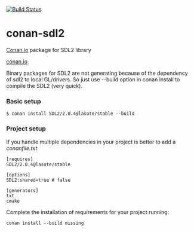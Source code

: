[![Build Status](https://travis-ci.org/lasote/conan-sdl2.svg)](https://travis-ci.org/lasote/conan-sdl2)


# conan-sdl2

[Conan.io](https://conan.io) package for SDL2 library

[conan.io](https://conan.io/source/SDL2/2.0.4/lasote/stable).

Binary packages for SDL2 are not generating because of the dependency of sdl2 to local GL/drivers. 
So just use --build option in conan install to compile the SDL2 (very quick).

### Basic setup

    $ conan install SDL2/2.0.4@lasote/stable --build
    
### Project setup

If you handle multiple dependencies in your project is better to add a *conanfile.txt*
    
    [requires]
    SDL2/2.0.4@lasote/stable

    [options]
    SDL2:shared=true # false
    
    [generators]
    txt
    cmake

Complete the installation of requirements for your project running:

    conan install --build missing


